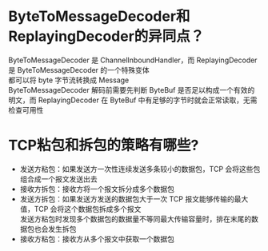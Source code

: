 # ByteToMessageDecoder和ReplayingDecoder的异同点？

ByteToMessageDecoder 是 ChannelInboundHandler，而 ReplayingDecoder 是 ByteToMessageDecoder 的一个特殊变体  
都可以将 byte 字节流转换成 Message  
ByteToMessageDecoder 解码前需要先判断 ByteBuf 是否足以构成一个有效的明文，而 ReplayingDecoder 在 ByteBuf 中有足够的字节时就会正常读取，无需检查可用性  

# TCP粘包和拆包的策略有哪些?

- 发送方粘包：如果发送方一次性连续发送多条较小的数据包，TCP 会将这些包组合成一个报文发送出去  
- 接收方拆包：接收方将一个报文拆分成多个数据包  
- 发送方拆包：如果发送方发送的数据包大于一次 TCP 报文能够传输的最大值，TCP 会将这个数据包拆成多个报文  
发送方粘包时发现多个数据包的数据量不等同最大传输容量时，排在末尾的数据包也会发生拆包  
- 接收方粘包：接收方从多个报文中获取一个数据包    
